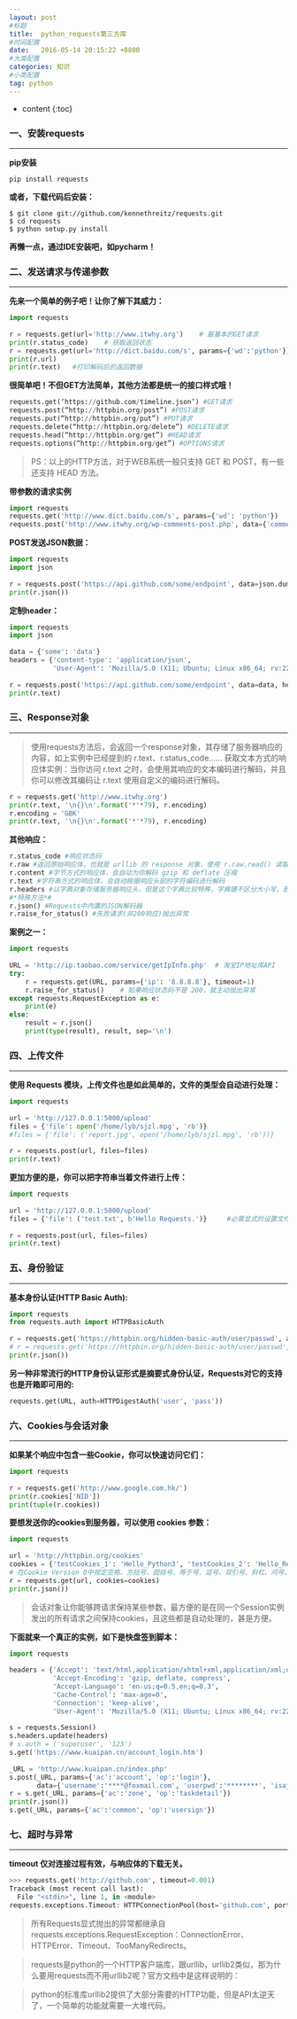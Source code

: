 ```yaml
---
layout: post
#标题
title:  python_requests第三方库
#时间配置
date:   2016-05-14 20:15:22 +0800
#大类配置
categories: 知识
#小类配置
tag: python
---
```


* content
{:toc}


### 一、安装requests
---

**pip安装**
```
pip install requests
```

**或者，下载代码后安装：**

```shell
$ git clone git://github.com/kennethreitz/requests.git
$ cd requests
$ python setup.py install
```

**再懒一点，通过IDE安装吧，如pycharm！**

### 二、发送请求与传递参数
---

**先来一个简单的例子吧！让你了解下其威力：**

```py
import requests
 
r = requests.get(url='http://www.itwhy.org')    # 最基本的GET请求
print(r.status_code)    # 获取返回状态
r = requests.get(url='http://dict.baidu.com/s', params={'wd':'python'})   #带参数的GET请求
print(r.url)
print(r.text)   #打印解码后的返回数据
```

**很简单吧！不但GET方法简单，其他方法都是统一的接口样式哦！**

```py
requests.get(‘https://github.com/timeline.json’) #GET请求
requests.post(“http://httpbin.org/post”) #POST请求
requests.put(“http://httpbin.org/put”) #PUT请求
requests.delete(“http://httpbin.org/delete”) #DELETE请求
requests.head(“http://httpbin.org/get”) #HEAD请求
requests.options(“http://httpbin.org/get”) #OPTIONS请求
```


> PS：以上的HTTP方法，对于WEB系统一般只支持 GET 和 POST，有一些还支持 HEAD 方法。

**带参数的请求实例**

```py
import requests
requests.get('http://www.dict.baidu.com/s', params={'wd': 'python'})    #GET参数实例
requests.post('http://www.itwhy.org/wp-comments-post.php', data={'comment': '测试POST'})    #POST参数实例
```

**POST发送JSON数据：**

```py
import requests
import json
 
r = requests.post('https://api.github.com/some/endpoint', data=json.dumps({'some': 'data'}))
print(r.json())
```

**定制header：**

```py
import requests
import json
 
data = {'some': 'data'}
headers = {'content-type': 'application/json',
           'User-Agent': 'Mozilla/5.0 (X11; Ubuntu; Linux x86_64; rv:22.0) Gecko/20100101 Firefox/22.0'}
 
r = requests.post('https://api.github.com/some/endpoint', data=data, headers=headers)
print(r.text)
```

### 三、Response对象
---


> 使用requests方法后，会返回一个response对象，其存储了服务器响应的内容，如上实例中已经提到的 r.text、r.status_code……
获取文本方式的响应体实例：当你访问 r.text 之时，会使用其响应的文本编码进行解码，并且你可以修改其编码让 r.text 使用自定义的编码进行解码。

```py
r = requests.get('http://www.itwhy.org')
print(r.text, '\n{}\n'.format('*'*79), r.encoding)
r.encoding = 'GBK'
print(r.text, '\n{}\n'.format('*'*79), r.encoding)
```

**其他响应：**

```py
r.status_code #响应状态码
r.raw #返回原始响应体，也就是 urllib 的 response 对象，使用 r.raw.read() 读取
r.content #字节方式的响应体，会自动为你解码 gzip 和 deflate 压缩
r.text #字符串方式的响应体，会自动根据响应头部的字符编码进行解码
r.headers #以字典对象存储服务器响应头，但是这个字典比较特殊，字典键不区分大小写，若键不存在则返回None
#*特殊方法*#
r.json() #Requests中内置的JSON解码器
r.raise_for_status() #失败请求(非200响应)抛出异常
```

**案例之一：**

```py
import requests
 
URL = 'http://ip.taobao.com/service/getIpInfo.php'  # 淘宝IP地址库API
try:
    r = requests.get(URL, params={'ip': '8.8.8.8'}, timeout=1)
    r.raise_for_status()    # 如果响应状态码不是 200，就主动抛出异常
except requests.RequestException as e:
    print(e)
else:
    result = r.json()
    print(type(result), result, sep='\n')
```

### 四、上传文件
---

**使用 Requests 模块，上传文件也是如此简单的，文件的类型会自动进行处理：**

```py
import requests
 
url = 'http://127.0.0.1:5000/upload'
files = {'file': open('/home/lyb/sjzl.mpg', 'rb')}
#files = {'file': ('report.jpg', open('/home/lyb/sjzl.mpg', 'rb'))}     #显式的设置文件名
 
r = requests.post(url, files=files)
print(r.text)
```

**更加方便的是，你可以把字符串当着文件进行上传：**

```py
import requests
 
url = 'http://127.0.0.1:5000/upload'
files = {'file': ('test.txt', b'Hello Requests.')}     #必需显式的设置文件名
 
r = requests.post(url, files=files)
print(r.text)
```

### 五、身份验证
---

**基本身份认证(HTTP Basic Auth):**

```py
import requests
from requests.auth import HTTPBasicAuth
 
r = requests.get('https://httpbin.org/hidden-basic-auth/user/passwd', auth=HTTPBasicAuth('user', 'passwd'))
# r = requests.get('https://httpbin.org/hidden-basic-auth/user/passwd', auth=('user', 'passwd'))    # 简写
print(r.json())
```

**另一种非常流行的HTTP身份认证形式是摘要式身份认证，Requests对它的支持也是开箱即可用的:**

```py
requests.get(URL, auth=HTTPDigestAuth('user', 'pass'))
```

### 六、Cookies与会话对象
---


**如果某个响应中包含一些Cookie，你可以快速访问它们：**

```py
import requests
 
r = requests.get('http://www.google.com.hk/')
print(r.cookies['NID'])
print(tuple(r.cookies))
```

**要想发送你的cookies到服务器，可以使用 cookies 参数：**

```py
import requests
 
url = 'http://httpbin.org/cookies'
cookies = {'testCookies_1': 'Hello_Python3', 'testCookies_2': 'Hello_Requests'}
# 在Cookie Version 0中规定空格、方括号、圆括号、等于号、逗号、双引号、斜杠、问号、@，冒号，分号等特殊符号都不能作为Cookie的内容。
r = requests.get(url, cookies=cookies)
print(r.json())
```

> 会话对象让你能够跨请求保持某些参数，最方便的是在同一个Session实例发出的所有请求之间保持cookies，且这些都是自动处理的，甚是方便。

**下面就来一个真正的实例，如下是快盘签到脚本：**

```py
import requests
 
headers = {'Accept': 'text/html,application/xhtml+xml,application/xml;q=0.9,*/*;q=0.8',
           'Accept-Encoding': 'gzip, deflate, compress',
           'Accept-Language': 'en-us;q=0.5,en;q=0.3',
           'Cache-Control': 'max-age=0',
           'Connection': 'keep-alive',
           'User-Agent': 'Mozilla/5.0 (X11; Ubuntu; Linux x86_64; rv:22.0) Gecko/20100101 Firefox/22.0'}
 
s = requests.Session()
s.headers.update(headers)
# s.auth = ('superuser', '123')
s.get('https://www.kuaipan.cn/account_login.htm')
 
_URL = 'http://www.kuaipan.cn/index.php'
s.post(_URL, params={'ac':'account', 'op':'login'},
       data={'username':'****@foxmail.com', 'userpwd':'********', 'isajax':'yes'})
r = s.get(_URL, params={'ac':'zone', 'op':'taskdetail'})
print(r.json())
s.get(_URL, params={'ac':'common', 'op':'usersign'})
```

### 七、超时与异常
---


**timeout 仅对连接过程有效，与响应体的下载无关。**

```py
>>> requests.get('http://github.com', timeout=0.001)
Traceback (most recent call last):
  File "<stdin>", line 1, in <module>
requests.exceptions.Timeout: HTTPConnectionPool(host='github.com', port=80): Request timed out. (timeout=0.001)
```

> 所有Requests显式抛出的异常都继承自 requests.exceptions.RequestException：ConnectionError、HTTPError、Timeout、TooManyRedirects。

> requests是python的一个HTTP客户端库，跟urllib，urllib2类似，那为什么要用requests而不用urllib2呢？官方文档中是这样说明的：

> python的标准库urllib2提供了大部分需要的HTTP功能，但是API太逆天了，一个简单的功能就需要一大堆代码。